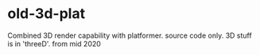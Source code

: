 # old-3d-plat
Combined 3D render capability with platformer. source code only. 3D stuff is in 'threeD'. from mid 2020 
